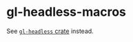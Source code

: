 # gl-headless-macros

See [`gl-headless` crate] instead.

[`gl-headless` crate]: https://crates.io/crates/gl-headless

